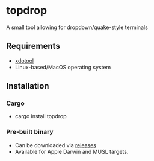 # topdrop

A small tool allowing for dropdown/quake-style terminals

## Requirements

- [xdotool](https://github.com/jordansissel/xdotool)
- Linux-based/MacOS operating system

## Installation

### Cargo
- cargo install topdrop

### Pre-built binary
- Can be downloaded via [releases](https://github.com/dob9601/topdrop/releases/latest)
- Available for Apple Darwin and MUSL targets.
